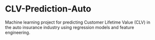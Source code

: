 # CLV-Prediction-Auto
Machine learning project for predicting Customer Lifetime Value (CLV) in the auto insurance industry using regression models and feature engineering.
